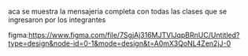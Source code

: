 aca se muestra la mensajeria completa
con todas las clases que se ingresaron por los integrantes


figma:https://www.figma.com/file/7SgjAj316MJTVIJqpBRnUC/Untitled?type=design&node-id=0-1&mode=design&t=A0mX3QoNL4Zen2jJ-0
